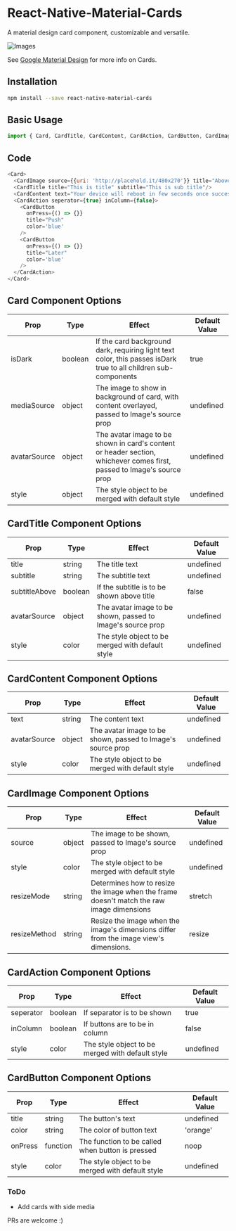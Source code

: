 # React-Native-Material-Cards
A material design card component, customizable and versatile. 

![Images](http://i.imgur.com/iDym7bI.png) 

See [Google Material Design](https://material.io/guidelines/components/cards.html) for more info on Cards.

## Installation

```sh
npm install --save react-native-material-cards
```

## Basic Usage

```javascript
import { Card, CardTitle, CardContent, CardAction, CardButton, CardImage } from 'react-native-material-cards'
```

## Code

```js
<Card>
  <CardImage source={{uri: 'http://placehold.it/480x270'}} title="Above all i am here"/>
  <CardTitle title="This is title" subtitle="This is sub title"/>
  <CardContent text="Your device will reboot in few seconds once successful, be patient meanwhile"/>
  <CardAction seperator={true} inColumn={false}>
    <CardButton
      onPress={() => {}}
      title="Push"
      color='blue'
    />
    <CardButton
      onPress={() => {}}
      title="Later"
      color='blue'
    />
  </CardAction>
</Card>
```
## Card Component Options
| Prop        | Type           | Effect  | Default Value |
| ------------- |-------------| -----| -----|
| isDark | boolean | If the card background dark, requiring light text color, this passes isDark true to all children sub-components | true |
| mediaSource | object | The image to show in background of card, with content overlayed, passed to Image's source prop | undefined |
| avatarSource | object | The avatar image to be shown in card's content or header section, whichever comes first, passed to Image's source prop | undefined |
| style | object | The  style object to be merged with default style | undefined |

## CardTitle Component Options
| Prop        | Type           | Effect  | Default Value |
| ------------- |-------------| -----| -----|
| title | string | The title text | undefined |
| subtitle | string | The subtitle text | undefined |
| subtitleAbove | boolean | If the subtitle is to be shown above title | false |
| avatarSource | object | The avatar image to be shown, passed to Image's source prop | undefined |
| style | color | The  style object to be merged with default style | undefined |

## CardContent Component Options
| Prop        | Type           | Effect  | Default Value |
| ------------- |-------------| -----| -----|
| text | string | The content text | undefined |
| avatarSource | object | The avatar image to be shown, passed to Image's source prop | undefined |
| style | color | The  style object to be merged with default style | undefined |

## CardImage Component Options
| Prop        | Type           | Effect  | Default Value |
| ------------- |-------------| -----| -----|
| source | object | The image to be shown, passed to Image's source prop | undefined |
| style | color | The  style object to be merged with default style | undefined |
| resizeMode | string | Determines how to resize the image when the frame doesn't match the raw image dimensions | stretch |
| resizeMethod | string | Resize the image when the image's dimensions differ from the image view's dimensions. | resize |

## CardAction Component Options
| Prop        | Type           | Effect  | Default Value |
| ------------- |-------------| -----| -----|
| seperator | boolean | If separator is to be shown | true |
| inColumn | boolean | If buttons are to be in column | false |
| style | color | The  style object to be merged with default style | undefined |

## CardButton Component Options
| Prop        | Type           | Effect  | Default Value |
| ------------- |-------------| -----| -----|
| title | string | The button's text | undefined |
| color | string | The color of button text | 'orange' |
| onPress | function | The function to be called when button is pressed | noop |
| style | color | The  style object to be merged with default style | undefined |

### ToDo
* Add cards with side media

PRs are welcome :)
